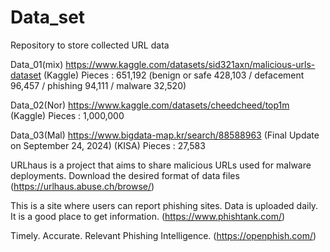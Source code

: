 # Data_set
Repository to store collected URL data

Data_01(mix) https://www.kaggle.com/datasets/sid321axn/malicious-urls-dataset (Kaggle)
Pieces : 651,192 (benign or safe 428,103 / defacement 96,457 / phishing 94,111 / malware 32,520)

Data_02(Nor) https://www.kaggle.com/datasets/cheedcheed/top1m (Kaggle)
Pieces : 1,000,000

Data_03(Mal) https://www.bigdata-map.kr/search/88588963 (Final Update on September 24, 2024) (KISA)
Pieces : 27,583

URLhaus is a project that aims to share malicious URLs used for malware deployments. Download the desired format of data files (https://urlhaus.abuse.ch/browse/)

This is a site where users can report phishing sites. Data is uploaded daily. It is a good place to get information. (https://www.phishtank.com/)

Timely. Accurate. Relevant Phishing Intelligence. (https://openphish.com/)
